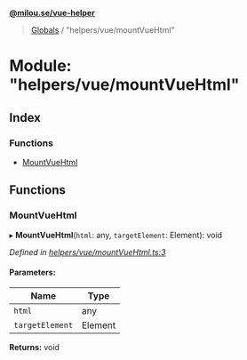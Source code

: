 **[@milou.se/vue-helper](../README.md)**

> [Globals](../globals.md) / "helpers/vue/mountVueHtml"

# Module: "helpers/vue/mountVueHtml"

## Index

### Functions

* [MountVueHtml](_helpers_vue_mountvuehtml_.md#mountvuehtml)

## Functions

### MountVueHtml

▸ **MountVueHtml**(`html`: any, `targetElement`: Element): void

*Defined in [helpers/vue/mountVueHtml.ts:3](https://github.com/milou-se/milou-vue-helper/blob/75d6769/src/helpers/vue/mountVueHtml.ts#L3)*

#### Parameters:

Name | Type |
------ | ------ |
`html` | any |
`targetElement` | Element |

**Returns:** void
